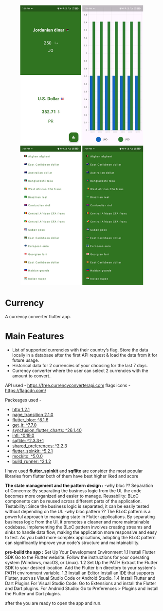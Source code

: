<p align="center">
<img src="Screenshots/6a6e3dcd-1356-436d-9f75-e4e5f5d564c8.jpg" width="200">
<img src="Screenshots/3933d909-e265-4c4c-bd8f-473e8a90c3bd.jpg" width="200">
<img src="Screenshots/87130960-6fe4-47f1-951d-9fc8047154f4.jpg" width="200">
<img src="Screenshots/b7425c1b-09d5-4e64-a2fb-3b186d2d394f.jpg" width="200">
</p>

# Currency 

A currency converter flutter app.

# Main Features

- List of supported currencies with their country’s flag. Store the data locally in a database
  after the first API request & load the data from it for future usage.
- Historical data for 2 currencies of your choosing for the last 7 days.
- Currency converter where the user can select 2 currencies with the amount to convert..


API used - https://free.currencyconverterapi.com
flags icons - https://flagcdn.com/

Packeages used -

- [http 1.2.1](https://pub.dev/packages/http)
- [page_transition 2.1.0](https://pub.dev/packages/page_transition)
- [flutter_bloc: ^8.1.6](https://pub.dev/packages/flutter_bloc)
- [get_it: ^7.7.0](https://pub.dev/packages/get_it)
- [syncfusion_flutter_charts: ^26.1.40](https://pub.dev/packages/syncfusion_flutter_charts)
- [intl: ^0.19.0](https://pub.dev/packages/intl)
- [sqflite: ^2.3.3+1](https://pub.dev/packages/sqflite)
- [shared_preferences: ^2.2.3](https://pub.dev/packages/shared_preferences)    
- [flutter_spinkit: ^5.2.1](https://pub.dev/packages/flutter_spinkit)
- [mockito: ^5.0.0](https://pub.dev/packages/mockito)
- [build_runner: ^2.1.2](https://pub.dev/packages/build_runner)
  
  
I have used **flutter_spinkit** and **sqflite** are consider the most popular libraries from flutter both of them have best higher liked and score 

**The state management and the pattern design :**
 -why bloc ??
  Separation of Concerns: By separating the business logic from the UI, the code becomes more organized and easier to manage.
  Reusability: BLoC components can be reused across different parts of the application.
  Testability: Since the business logic is separated, it can be easily tested without depending on the UI.
 -why bloc pattern ??
  The BLoC pattern is a powerful approach to managing state in Flutter applications. By separating business logic from the UI, it promotes a cleaner and more maintainable codebase. Implementing the BLoC pattern involves creating streams and sinks to handle data flow, making the application more responsive and easy to test. As you build more complex applications, adopting the BLoC pattern can significantly improve your code's structure and maintainability.


**pre-build the app :**
  Set Up Your Development Environment
    1.1 Install Flutter SDK
  Go to the Flutter website.
  Follow the instructions for your operating system (Windows, macOS, or Linux).
   1.2 Set Up the PATH
      Extract the Flutter SDK to your desired location.
      Add the Flutter bin directory to your system's PATH environment variable.
   1.3 Install an Editor
      Install an IDE that supports Flutter, such as Visual Studio Code or Android Studio.
   1.4 Install Flutter and Dart Plugins 
  For Visual Studio Code:
   Go to Extensions and install the Flutter and Dart plugins.
  For Android Studio:
   Go to Preferences > Plugins and install the Flutter and Dart plugins.

after the you are ready to open the app and run.


